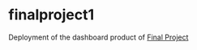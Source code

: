 # finalproject1
Deployment of the dashboard product of [Final Project](https://github.com/YinJishen/BIOSTAT823-Final-Project)
